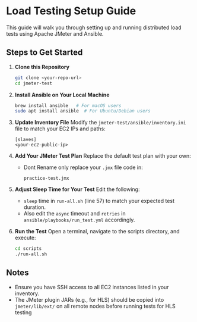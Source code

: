 # Load Testing Setup Guide

This guide will walk you through setting up and running distributed load tests using Apache JMeter and Ansible.

## Steps to Get Started

1. **Clone this Repository**
   ```bash
   git clone <your-repo-url>
   cd jmeter-test
   ```

2. **Install Ansible on Your Local Machine**
   ```bash
   brew install ansible   # For macOS users
   sudo apt install ansible  # For Ubuntu/Debian users
   ```

3. **Update Inventory File**
   Modify the `jmeter-test/ansible/inventory.ini` file to match your EC2 IPs and paths:
   ```
   [slaves]
   <your-ec2-public-ip>
   ```

4. **Add Your JMeter Test Plan**
   Replace the default test plan with your own:
   - Dont Rename only replace your `.jmx` file code in:
     ```
     practice-test.jmx
     ```

5. **Adjust Sleep Time for Your Test**
   Edit the following:
   - `sleep` time in `run-all.sh` (line 57) to match your expected test duration.
   - Also edit the `async` timeout and `retries` in `ansible/playbooks/run_test.yml` accordingly.

6. **Run the Test**
   Open a terminal, navigate to the scripts directory, and execute:
   ```bash
   cd scripts
   ./run-all.sh
   ```


## Notes

- Ensure you have SSH access to all EC2 instances listed in your inventory.
- The JMeter plugin JARs (e.g., for HLS) should be copied into `jmeter/lib/ext/` on all remote nodes before running tests for HLS testing
